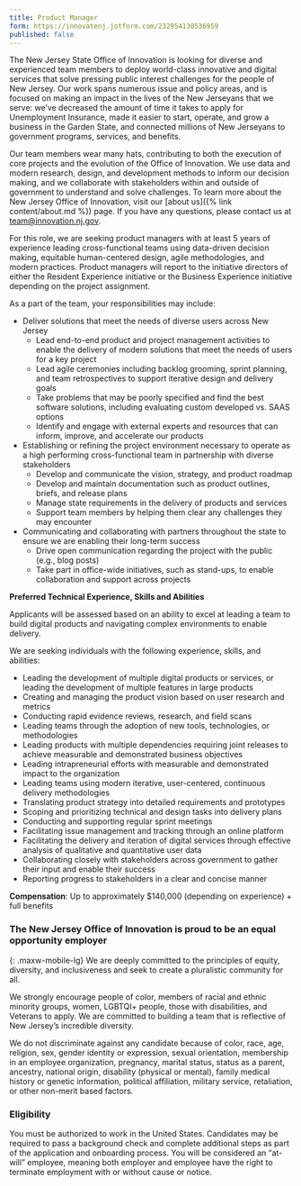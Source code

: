 ```yaml
---
title: Product Manager
form: https://innovatenj.jotform.com/232954130536959
published: false
---
```


The New Jersey State Office of Innovation is looking for diverse and experienced team members to deploy world-class innovative and digital services that solve pressing public interest challenges for the people of New Jersey. Our work spans numerous issue and policy areas, and is focused on making an impact in the lives of the New Jerseyans that we serve: we’ve decreased the amount of time it takes to apply for Unemployment Insurance, made it easier to start, operate, and grow a business in the Garden State, and connected millions of New Jerseyans to government programs, services, and benefits.

Our team members wear many hats, contributing to both the execution of core projects and the evolution of the Office of Innovation. We use data and modern research, design, and development methods to inform our decision making, and we collaborate with stakeholders within and outside of government to understand and solve challenges. To learn more about the New Jersey Office of Innovation, visit our [about us]({% link content/about.md %}) page. If you have any questions, please contact us at [team@innovation.nj.gov](mailto:team@innovation.nj.gov).

For this role, we are seeking product managers with at least 5 years of experience leading cross-functional teams using data-driven decision making, equitable human-centered design, agile methodologies, and modern practices. Product managers  will report to the initiative directors of either the Resident Experience initiative or the Business Experience initiative depending on the project assignment. 

As a part of the team, your responsibilities may include:

- Deliver solutions that meet the needs of diverse users across New Jersey
  - Lead end-to-end product and project management activities to enable the delivery of modern solutions that meet the needs of users for a key project
  - Lead agile ceremonies including backlog grooming, sprint planning, and team retrospectives to support iterative design and delivery goals
  - Take problems that may be poorly specified and find the best software solutions, including evaluating custom developed vs. SAAS options
  - Identify and engage with external experts and resources that can inform, improve, and accelerate our products
- Establishing or refining the project environment necessary to operate as a high performing cross-functional team in partnership with diverse stakeholders
  - Develop and communicate the vision, strategy, and product roadmap
  - Develop and maintain documentation such as product outlines, briefs, and release plans 
  - Manage state requirements in the delivery of products and services
  - Support team members by helping them clear any challenges they may encounter
- Communicating and collaborating with partners throughout the state to ensure we are enabling their long-term success
  - Drive open communication regarding the project with the public (e.g., blog posts)
  - Take part in office-wide initiatives, such as stand-ups, to enable collaboration and support across projects

**Preferred Technical Experience, Skills and Abilities**

Applicants will be assessed based on an ability to excel at leading a team to build digital products and navigating complex environments to enable delivery.

We are seeking individuals with the following experience, skills, and abilities:

- Leading the development of multiple digital products or services, or leading the development of multiple features in large products
- Creating and managing the product vision based on user research and metrics
- Conducting rapid evidence reviews, research, and field scans
- Leading teams through the adoption of new tools, technologies, or methodologies
- Leading products with multiple dependencies requiring joint releases to achieve measurable and demonstrated business objectives
- Leading intrapreneurial efforts with measurable and demonstrated impact to the organization
- Leading teams using modern iterative, user-centered, continuous delivery methodologies
- Translating product strategy into detailed requirements and prototypes
- Scoping and prioritizing technical and design tasks into delivery plans
- Conducting and supporting regular sprint meetings
- Facilitating issue management and tracking through an online platform
- Facilitating the delivery and iteration of digital services through effective analysis of qualitative and quantitative user data
- Collaborating closely with stakeholders across government to gather their input and enable their success
- Reporting progress to stakeholders in a clear and concise manner

**Compensation**: Up to approximately $140,000 (depending on experience) + full benefits

### The New Jersey Office of Innovation is proud to be an equal opportunity employer
{: .maxw-mobile-lg}
We are deeply committed to the principles of equity, diversity, and inclusiveness and seek to create a pluralistic community for all.

We strongly encourage people of color, members of racial and ethnic minority groups, women, LGBTQI+ people, those with disabilities, and Veterans to apply. We are committed to building a team that is reflective of New Jersey’s incredible diversity.  

We do not discriminate against any candidate because of color, race, age, religion, sex, gender identity or expression, sexual orientation, membership in an employee organization, pregnancy, marital status, status as a parent, ancestry, national origin, disability (physical or mental), family medical history or genetic information, political affiliation, military service, retaliation, or other non-merit based factors.

### Eligibility

You must be authorized to work in the United States. Candidates may be required to pass a background check and complete additional steps as part of the application and onboarding process. You will be considered an “at-will” employee, meaning both employer and employee have the right to terminate employment with or without cause or notice. 